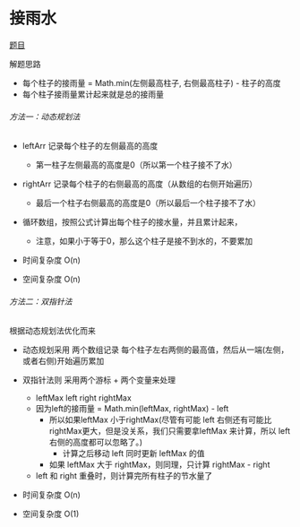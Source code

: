# 接雨水
[题目](https://leetcode.cn/leetbook/read/top-interview-questions-hard/xdkk5t/)  

解题思路  

- 每个柱子的接雨量 = Math.min(左侧最高柱子, 右侧最高柱子) - 柱子的高度
- 每个柱子接雨量累计起来就是总的接雨量

###### 方法一：动态规划法
- leftArr 记录每个柱子的左侧最高的高度
  - 第一柱子左侧最高的高度是0（所以第一个柱子接不了水）
- rightArr 记录每个柱子的右侧最高的高度（从数组的右侧开始遍历）
  - 最后一个柱子右侧最高的高度是0（所以最后一个柱子接不了水）
- 循环数组，按照公式计算出每个柱子的接水量，并且累计起来，
  - 注意，如果小于等于0，那么这个柱子是接不到水的，不要累加  

- 时间复杂度 O(n)
- 空间复杂度 O(n)

###### 方法二：双指针法
根据动态规划法优化而来  

- 动态规划采用 两个数组记录 每个柱子左右两侧的最高值，然后从一端(左侧，或者右侧)开始遍历累加
- 双指针法则 采用两个游标 + 两个变量来处理
  - leftMax left right rightMax
  - 因为left的接雨量 = Math.min(leftMax, rightMax) - left
    - 所以如果leftMax 小于rightMax(尽管有可能 left 右侧还有可能比rightMax更大，但是没关系，我们只需要拿leftMax 来计算，所以 left 右侧的高度都可以忽略了。)
      - 计算之后移动 left 同时更新 leftMax 的值
    - 如果 leftMax 大于 rightMax，则同理，只计算 rightMax - right 
  - left 和 right 重叠时，则计算完所有柱子的节水量了  

- 时间复杂度 O(n)
- 空间复杂度 O(1)

